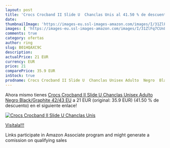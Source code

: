 ```yaml
---
layout: post
title: 'Crocs Crocband II Slide U  Chanclas Unis al 41.50 % de descuento'
date: 
thumbnailImage: 'https://images-eu.ssl-images-amazon.com/images/I/31ZlFq7CUnL._SL200_.jpg'
images: [ 'https://images-eu.ssl-images-amazon.com/images/I/31ZlFq7CUnL._SL200_.jpg' ]
comments: true
category: ofertas
author: ring
slug: B01HQAXC9C
description:
actualPrice: 21 EUR
currency: EUR
price: 21
comparePrice: 35.9 EUR
inStock: true
prodname: Crocs Crocband II Slide U  Chanclas Unisex Adulto  Negro  Black/Graphite   42/43 EU
---
```


Ahora mismo tienes [Crocs Crocband II Slide U  Chanclas Unisex Adulto  Negro  Black/Graphite   42/43 EU](https://www.amazon.es/dp/B01HQAXC9C/?tag=tolees-21) a 21 EUR (original: 35.9 EUR) (41.50 %  de descuento) en el siguiente enlace!

[![Crocs Crocband II Slide U  Chanclas Unis](https://images-eu.ssl-images-amazon.com/images/I/31ZlFq7CUnL._SL200_.jpg)](https://www.amazon.es/dp/B01HQAXC9C/?tag=tolees-21)

[Visítala!!!](https://www.amazon.es/dp/B01HQAXC9C/?tag=tolees-21)

Links participate in Amazon Associate program and might generate a comission on qualifying sales
